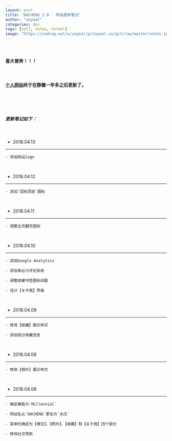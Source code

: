 ```yaml
---
layout: post
title: "DACHENG 2.0 - 网站更新笔记"
author: "zoyeal"
categories: doc
tags: [self, notes, normal]
image: "https://coding.net/u/zoyeal/p/zoyeal.io/git/raw/master/notes.jpg"
---
```


&nbsp;

#### 喜大普奔！！！

&nbsp;

#### [个人网站](http://zoyeal.com)终于在静置一年多之后更新了。

&nbsp;

&nbsp;


##### 更新笔记如下：

&nbsp;

- 2018.04.13

---
    - 添加网站logo

&nbsp;

- 2018.04.12

---
    - 添加`回到顶部`图标

&nbsp;

- 2018.04.11

---
    - 调整主页翻页图标

&nbsp;

- 2018.04.10

---
    - 添加Google Analytics

    - 添加来必力评论系统

    - 调整收藏书签图标间距

    - 设计【关于我】界面


&nbsp;

- 2018.04.09

---
    - 修改【收藏】展示样式

    - 添加部分收藏信息 


&nbsp;

- 2018.04.08

---
    - 修改【相片】展示样式



&nbsp;

- 2018.04.06

---
    - 确定模板为`Millennial`

    - 网站名从`DACHENG`更名为`太戊`
    
    - 菜单栏确定为【博文】、【照片】、【收藏】和【关于我】四个部分

    - 修改社交导航



